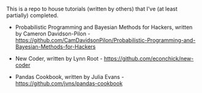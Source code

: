 This is a repo to house tutorials (written by others) that I've (at least partially) completed.

+ Probabilistic Programming and Bayesian Methods for Hackers, written by Cameron Davidson-Pilon - https://github.com/CamDavidsonPilon/Probabilistic-Programming-and-Bayesian-Methods-for-Hackers

+ New Coder, written by Lynn Root - https://github.com/econchick/new-coder

+ Pandas Cookbook, written by Julia Evans - https://github.com/jvns/pandas-cookbook